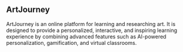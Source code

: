ArtJourney
-
ArtJourney is an online platform for learning and researching art. It is designed to provide a personalized, interactive, and inspiring learning experience by combining advanced features such as AI-powered personalization, gamification, and virtual classrooms.
